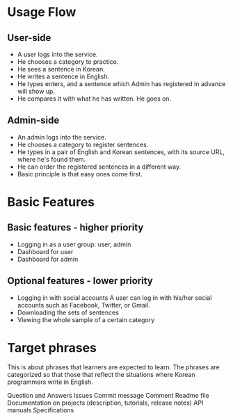 # Usage Flow 

## User-side

- A user logs into the service. 
- He chooses a category to practice. 
- He sees a sentence in Korean. 
- He writes a sentence in English. 
- He types enters, and a sentence which Admin has registered in advance will show up. 
- He compares it with what he has written. He goes on.

## Admin-side

- An admin logs into the service. 
- He chooses a category to register sentences. 
- He types in a pair of English and Korean sentences, with its source URL, where he's found them. 
- He can order the registered sentences in a different way. 
- Basic principle is that easy ones come first.


# Basic Features

## Basic features - higher priority

- Logging in as a user group: user, admin
- Dashboard for user
- Dashboard for admin

## Optional features - lower priority
  
- Logging in with social accounts
  A user can log in with his/her social accounts such as Facebook, Twitter, or Gmail.
- Downloading the sets of sentences
- Viewing the whole sample of a certain category



# Target phrases

This is about phrases that learners are expected to learn. The phrases are categorized so that those that reflect the situations where Korean programmers write in English.

Question and Answers
Issues
Commit message
Comment
Readme file
Documentation on projects (description, tutorials, release notes)
API manuals
Specifications

